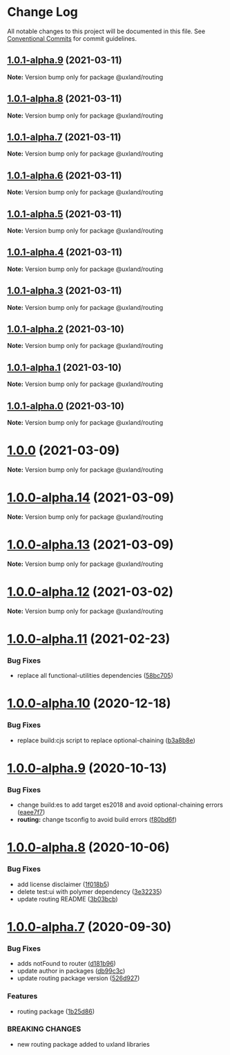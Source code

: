 # Change Log

All notable changes to this project will be documented in this file.
See [Conventional Commits](https://conventionalcommits.org) for commit guidelines.

## [1.0.1-alpha.9](https://github.com/uxland/uxland/compare/@uxland/routing@1.0.1-alpha.8...@uxland/routing@1.0.1-alpha.9) (2021-03-11)

**Note:** Version bump only for package @uxland/routing





## [1.0.1-alpha.8](https://github.com/uxland/uxland/compare/@uxland/routing@1.0.1-alpha.7...@uxland/routing@1.0.1-alpha.8) (2021-03-11)

**Note:** Version bump only for package @uxland/routing





## [1.0.1-alpha.7](https://github.com/uxland/uxland/compare/@uxland/routing@1.0.1-alpha.6...@uxland/routing@1.0.1-alpha.7) (2021-03-11)

**Note:** Version bump only for package @uxland/routing





## [1.0.1-alpha.6](https://github.com/uxland/uxland/compare/@uxland/routing@1.0.1-alpha.5...@uxland/routing@1.0.1-alpha.6) (2021-03-11)

**Note:** Version bump only for package @uxland/routing





## [1.0.1-alpha.5](https://github.com/uxland/uxland/compare/@uxland/routing@1.0.1-alpha.4...@uxland/routing@1.0.1-alpha.5) (2021-03-11)

**Note:** Version bump only for package @uxland/routing





## [1.0.1-alpha.4](https://github.com/uxland/uxland/compare/@uxland/routing@1.0.1-alpha.3...@uxland/routing@1.0.1-alpha.4) (2021-03-11)

**Note:** Version bump only for package @uxland/routing





## [1.0.1-alpha.3](https://github.com/uxland/uxland/compare/@uxland/routing@1.0.1-alpha.2...@uxland/routing@1.0.1-alpha.3) (2021-03-11)

**Note:** Version bump only for package @uxland/routing





## [1.0.1-alpha.2](https://github.com/uxland/uxland/compare/@uxland/routing@1.0.1-alpha.1...@uxland/routing@1.0.1-alpha.2) (2021-03-10)

**Note:** Version bump only for package @uxland/routing





## [1.0.1-alpha.1](https://github.com/uxland/uxland/compare/@uxland/routing@1.0.1-alpha.0...@uxland/routing@1.0.1-alpha.1) (2021-03-10)

**Note:** Version bump only for package @uxland/routing





## [1.0.1-alpha.0](https://github.com/uxland/uxland/compare/@uxland/routing@1.0.0...@uxland/routing@1.0.1-alpha.0) (2021-03-10)

**Note:** Version bump only for package @uxland/routing





# [1.0.0](https://github.com/uxland/uxland/compare/@uxland/routing@1.0.0-alpha.14...@uxland/routing@1.0.0) (2021-03-09)

**Note:** Version bump only for package @uxland/routing





# [1.0.0-alpha.14](https://github.com/uxland/uxland/compare/@uxland/routing@1.0.0-alpha.13...@uxland/routing@1.0.0-alpha.14) (2021-03-09)

**Note:** Version bump only for package @uxland/routing





# [1.0.0-alpha.13](https://github.com/uxland/uxland/compare/@uxland/routing@1.0.0-alpha.12...@uxland/routing@1.0.0-alpha.13) (2021-03-09)

**Note:** Version bump only for package @uxland/routing





# [1.0.0-alpha.12](https://github.com/uxland/uxland/compare/@uxland/routing@1.0.0-alpha.11...@uxland/routing@1.0.0-alpha.12) (2021-03-02)

**Note:** Version bump only for package @uxland/routing





# [1.0.0-alpha.11](https://github.com/uxland/uxland/compare/@uxland/routing@1.0.0-alpha.10...@uxland/routing@1.0.0-alpha.11) (2021-02-23)


### Bug Fixes

* replace all functional-utilities dependencies ([58bc705](https://github.com/uxland/uxland/commit/58bc7052d3c59fdeac3bad13b8f43b11b611b29b))





# [1.0.0-alpha.10](https://github.com/uxland/uxland/compare/@uxland/routing@1.0.0-alpha.9...@uxland/routing@1.0.0-alpha.10) (2020-12-18)


### Bug Fixes

* replace build:cjs script to replace optional-chaining ([b3a8b8e](https://github.com/uxland/uxland/commit/b3a8b8e06843d92ee7b11d5c021758a4ba016820))





# [1.0.0-alpha.9](https://github.com/uxland/uxland/compare/@uxland/routing@1.0.0-alpha.8...@uxland/routing@1.0.0-alpha.9) (2020-10-13)


### Bug Fixes

* change build:es to add target es2018 and avoid optional-chaining errors ([eaee7f7](https://github.com/uxland/uxland/commit/eaee7f79aecc91010963cb79fc4e95a70c5c9c74))
* **routing:** change tsconfig to avoid build errors ([f80bd6f](https://github.com/uxland/uxland/commit/f80bd6f4103e4dc4eab48cf97db252c87fddda10))





# [1.0.0-alpha.8](https://github.com/uxland/uxland/compare/@uxland/routing@1.0.0-alpha.7...@uxland/routing@1.0.0-alpha.8) (2020-10-06)


### Bug Fixes

* add license disclaimer ([1f018b5](https://github.com/uxland/uxland/commit/1f018b5d5688f0514963e45a15d20b6a4e3013b9))
* delete test:ui with polymer dependency ([3e32235](https://github.com/uxland/uxland/commit/3e3223503c2ef62273288bdb64482331f8b97ff9))
* update routing README ([3b03bcb](https://github.com/uxland/uxland/commit/3b03bcb1335d9a3b14159436ac1c0d0179586512))





# [1.0.0-alpha.7](https://github.com/uxland/uxland/compare/@uxland/routing@1.0.0-alpha.6...@uxland/routing@1.0.0-alpha.7) (2020-09-30)


### Bug Fixes

* adds notFound to router ([d181b96](https://github.com/uxland/uxland/commit/d181b9673285d17228e0d6c3cd128946e5546eab))
* update author in packages ([db99c3c](https://github.com/uxland/uxland/commit/db99c3c8c54fd0d62dfb0d7894e0e8b0962751b0))
* update routing package version ([526d927](https://github.com/uxland/uxland/commit/526d927ed044ac1421b3e4e25b784ee2258abe20))


### Features

* routing package ([1b25d86](https://github.com/uxland/uxland/commit/1b25d8654bf0726922b007db7ce613c7e7da8a74))


### BREAKING CHANGES

* new routing package added to uxland libraries
